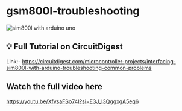 # gsm800l-troubleshooting

![sim800l with arduino uno](https://github.com/Circuit-Digest/gsm800l-arduino-interfacing/assets/65025308/bae48a7e-900d-4e46-97ca-01a36b69838e)

## 💡 Full Tutorial on CircuitDigest

Link:- https://circuitdigest.com/microcontroller-projects/interfacing-sim800l-with-arduino-troubleshooting-common-problems

## Watch the full video here
https://youtu.be/XfvsaFSo74I?si=E3J_l3QggxgA5eq6
